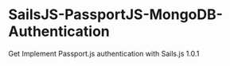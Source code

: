 # SailsJS-PassportJS-MongoDB-Authentication
Get Implement Passport.js authentication with Sails.js 1.0.1
